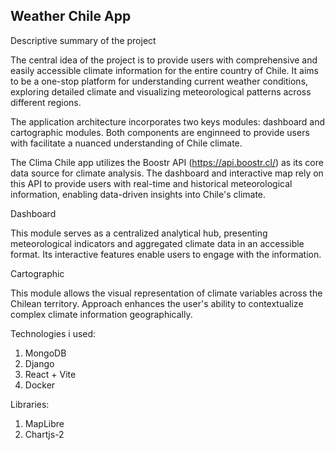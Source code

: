 Weather Chile App 
-------------------

Descriptive summary of the project

The central idea of the project is to provide users with comprehensive and easily accessible climate information for the entire country of Chile. It aims to be a one-stop platform for understanding current weather conditions, exploring detailed climate and visualizing meteorological patterns across different regions.   

The application architecture incorporates two keys modules: dashboard and cartographic modules. Both components are enginneed to provide users with facilitate a nuanced understanding of Chile climate.

The Clima Chile app utilizes the Boostr API (https://api.boostr.cl/) as its core data source for climate analysis. The dashboard and interactive map rely on this API to provide users with real-time and historical meteorological information, enabling data-driven insights into Chile's climate.


Dashboard

This module serves as a centralized analytical hub, presenting meteorological indicators and aggregated climate data in an accessible format. Its interactive features enable users to engage with the information. 

Cartographic

This module allows the visual representation of climate variables across the Chilean territory. Approach enhances the user's ability to contextualize complex climate information geographically.

Technologies i used:
1. MongoDB
2. Django
3. React + Vite
4. Docker

Libraries:
1. MapLibre
2. Chartjs-2
